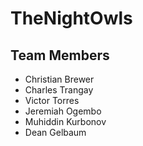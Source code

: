 
# TheNightOwls

## Team Members
* Christian Brewer
* Charles Trangay
* Victor Torres
* Jeremiah Ogembo
* Muhiddin Kurbonov
* Dean Gelbaum
